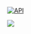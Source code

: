 
[![API](https://img.shields.io/badge/API-21%2B-brightgreen.svg?style=flat)](https://android-arsenal.com/api?level=21)

[![](https://jitpack.io/v/wonderslate-git/aiautility.svg)](https://jitpack.io/#wonderslate-git/aiautility)